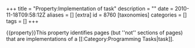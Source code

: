 +++
title = "Property:Implementation of task"
description = ""
date = 2010-11-18T09:58:12Z
aliases = []
[extra]
id = 8760
[taxonomies]
categories = []
tags = []
+++

{{property}}This property identifies pages (but ''not'' sections of pages) that are implementations of a [[:Category:Programming Tasks|task]].
